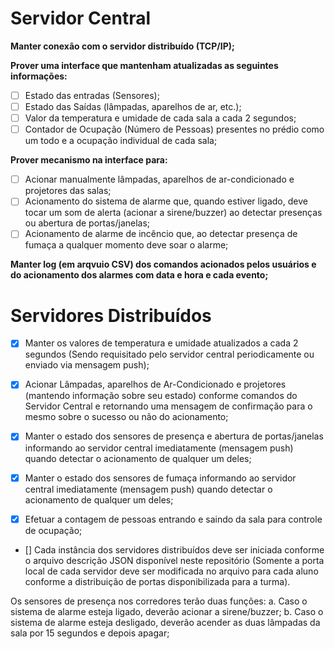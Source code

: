 # Servidor Central

**Manter conexão com o servidor distribuído (TCP/IP);**

**Prover uma interface que mantenham atualizadas as seguintes informações:**

- [ ] Estado das entradas (Sensores);  
- [ ] Estado das Saídas (lâmpadas, aparelhos de ar, etc.);  
- [ ] Valor da temperatura e umidade de cada sala a cada 2 segundos;  
- [ ] Contador de Ocupação (Número de Pessoas) presentes no prédio como um todo e a ocupação individual de cada sala;  

**Prover mecanismo na interface para:**  
- [ ] Acionar manualmente lâmpadas, aparelhos de ar-condicionado e projetores das salas;  
- [ ] Acionamento do sistema de alarme que, quando estiver ligado, deve tocar um som de alerta (acionar a sirene/buzzer) ao detectar presenças ou abertura de portas/janelas;  
- [ ] Acionamento de alarme de incêncio que, ao detectar presença de fumaça a qualquer momento deve soar o alarme;  

**Manter log (em arqvuio CSV) dos comandos acionados pelos usuários e do acionamento dos alarmes com data e hora e cada evento;**

# Servidores Distribuídos

- [x] Manter os valores de temperatura e umidade atualizados a cada 2 segundos (Sendo requisitado pelo servidor central periodicamente ou enviado via mensagem push);

- [x] Acionar Lâmpadas, aparelhos de Ar-Condicionado e projetores (mantendo informação sobre seu estado) conforme comandos do Servidor Central e retornando uma mensagem de confirmação para o mesmo sobre o sucesso ou não do acionamento;

- [x] Manter o estado dos sensores de presença e abertura de portas/janelas informando ao servidor central imediatamente (mensagem push) quando detectar o acionamento de qualquer um deles;

- [x] Manter o estado dos sensores de fumaça informando ao servidor central imediatamente (mensagem push) quando detectar o acionamento de qualquer um deles;

- [x] Efetuar a contagem de pessoas entrando e saindo da sala para controle de ocupação;

- [] Cada instância dos servidores distribuídos deve ser iniciada conforme o arquivo descrição JSON disponível neste repositório (Somente a porta local de cada servidor deve ser modificada no arquivo para cada aluno conforme a distribuição de portas disponibilizada para a turma).

Os sensores de presença nos corredores terão duas funções:
a. Caso o sistema de alarme esteja ligado, deverão acionar a sirene/buzzer;
b. Caso o sistema de alarme esteja desligado, deverão acender as duas lâmpadas da sala por 15 segundos e depois apagar;